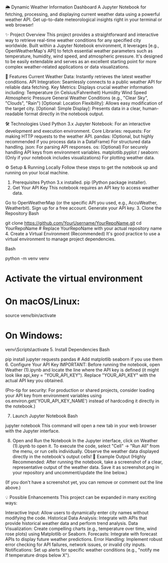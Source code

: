 🌦️ Dynamic Weather Information Dashboard
A Jupyter Notebook for fetching, processing, and displaying current weather data using a powerful weather API. Get up-to-date meteorological insights right in your terminal or web browser!

✨ Project Overview
This project provides a straightforward and interactive way to retrieve real-time weather conditions for any specified city worldwide. Built within a Jupyter Notebook environment, it leverages [e.g., OpenWeatherMap's API] to fetch essential weather parameters such as temperature, humidity, wind speed, and atmospheric pressure. It's designed to be easily extendable and serves as an excellent starting point for more complex weather-related applications or data visualizations.

🚀 Features
Current Weather Data: Instantly retrieves the latest weather conditions.
API Integration: Seamlessly connects to a public weather API for reliable data fetching.
Key Metrics: Displays crucial weather information including:
Temperature (in Celsius/Fahrenheit)
Humidity
Wind Speed
Atmospheric Pressure
General Weather Conditions (e.g., "Clear Sky", "Clouds", "Rain")
[Optional: Location Flexibility]: Allows easy modification of the target city.
[Optional: Simple Display]: Presents data in a clear, human-readable format directly in the notebook output.

🛠️ Technologies Used
Python 3.x
Jupyter Notebook: For an interactive development and execution environment.
Core Libraries:
requests: For making HTTP requests to the weather API.
pandas: (Optional, but highly recommended if you process data in a DataFrame) For structured data handling.
json: For parsing API responses.
os: (Optional) For securely handling API keys from environment variables.
matplotlib.pyplot / seaborn: (Only if your notebook includes visualizations) For plotting weather data.

⚙️ Setup & Running Locally
Follow these steps to get the notebook up and running on your local machine.

1. Prerequisites
Python 3.x installed.
pip (Python package installer).
2. Get Your API Key
This notebook requires an API key to access weather data.

Go to OpenWeatherMap (or the specific API you used, e.g., AccuWeather, Weatherbit).
Sign up for a free account.
Generate your API key.
3. Clone the Repository
Bash

git clone https://github.com/YourUsername/YourRepoName.git
cd YourRepoName # Replace YourRepoName with your actual repository name
4. Create a Virtual Environment (Recommended)
It's good practice to use a virtual environment to manage project dependencies.

Bash

python -m venv venv
# Activate the virtual environment
# On macOS/Linux:
source venv/bin/activate
# On Windows:
venv\Scripts\activate
5. Install Dependencies
Bash

pip install jupyter requests pandas # Add matplotlib seaborn if you use them
6. Configure Your API Key
IMPORTANT: Before running the notebook, open Weather (1).ipynb and locate the line where the API key is defined (it might look like api_key = "YOUR_API_KEY"). Replace "YOUR_API_KEY" with the actual API key you obtained.

(Pro-tip for security: For production or shared projects, consider loading your API key from environment variables using os.environ.get('YOUR_API_KEY_NAME') instead of hardcoding it directly in the notebook.)

7. Launch Jupyter Notebook
Bash

jupyter notebook
This command will open a new tab in your web browser with the Jupyter interface.

8. Open and Run the Notebook
In the Jupyter interface, click on Weather (1).ipynb to open it.
To execute the code, select "Cell" -> "Run All" from the menu, or run cells individually.
Observe the weather data displayed directly in the notebook's output cells!
📸 Example Output
(Highly Recommended: After running the notebook, take a screenshot of a clear, representative output of the weather data. Save it as screenshot.png in your repository and uncomment/update the line below.)

(If you don't have a screenshot yet, you can remove or comment out the line above.)

💡 Possible Enhancements
This project can be expanded in many exciting ways:

Interactive Input: Allow users to dynamically enter city names without modifying the code.
Historical Data Analysis: Integrate with APIs that provide historical weather data and perform trend analysis.
Data Visualization: Create compelling charts (e.g., temperature over time, wind rose plots) using Matplotlib or Seaborn.
Forecasts: Integrate with forecast APIs to display future weather predictions.
Error Handling: Implement robust error checking for API failures, network issues, or invalid city inputs.
Notifications: Set up alerts for specific weather conditions (e.g., "notify me if temperature drops below X").
